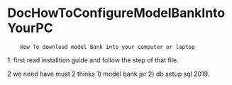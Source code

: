 # DocHowToConfigureModelBankIntoYourPC

        How To download model Bank into your computer or laptop 
1: first read installtion guide and follow the step of that file.

2 we need have must 2 thinks 1) model bank jar 2) db setup sql 2019.

